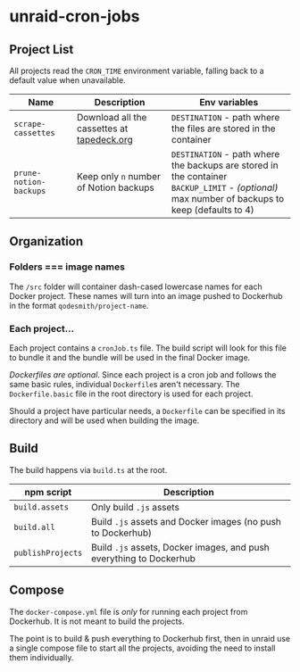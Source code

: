 # unraid-cron-jobs

## Project List

All projects read the `CRON_TIME` environment variable, falling back to a default value when unavailable.

| Name                    | Description                                                            | Env variables                                                                                                                                     |
| ----------------------- | ---------------------------------------------------------------------- | ------------------------------------------------------------------------------------------------------------------------------------------------- |
| `scrape-cassettes`      | Download all the cassettes at [tapedeck.org](http://www.tapedeck.org/) | `DESTINATION` - path where the files are stored in the container                                                                                  |
| `prune-notion-backups ` | Keep only `n` number of Notion backups                                 | `DESTINATION` - path where the backups are stored in the container<br>`BACKUP_LIMIT` - _(optional)_ max number of backups to keep (defaults to 4) |

## Organization

### Folders === image names

The `/src` folder will container dash-cased lowercase names for each Docker project.
These names will turn into an image pushed to Dockerhub in the format `qodesmith/project-name`.

### Each project...

Each project contains a `cronJob.ts` file. The build script will look for this
file to bundle it and the bundle will be used in the final Docker image.

_Dockerfiles are optional_. Since each project is a cron job and follows the
same basic rules, individual `Dockerfile`s aren't necessary. The
`Dockerfile.basic` file in the root directory is used for each project.

Should a project have particular needs, a `Dockerfile` can be specified in its
directory and will be used when building the image.

## Build

The build happens via `build.ts` at the root.

| npm script        | Description                                                         |
| ----------------- | ------------------------------------------------------------------- |
| `build.assets`    | Only build `.js` assets                                             |
| `build.all`       | Build `.js` assets and Docker images (no push to Dockerhub)         |
| `publishProjects` | Build `.js` assets, Docker images, and push everything to Dockerhub |

## Compose

The `docker-compose.yml` file is _only_ for running each project from Dockerhub.
It is not meant to build the projects.

The point is to build & push everything to Dockerhub first, then in unraid use a
single compose file to start all the projects, avoiding the need to install them
individually.
